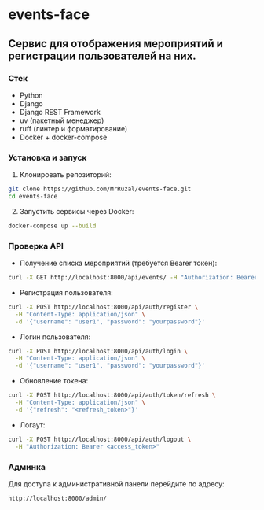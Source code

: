 # events-face

## Сервис для отображения мероприятий и регистрации пользователей на них.

### Стек

- Python
- Django
- Django REST Framework
- uv (пакетный менеджер)
- ruff (линтер и форматирование)
- Docker + docker-compose

### Установка и запуск

1. Клонировать репозиторий:

```bash
git clone https://github.com/MrRuzal/events-face.git
cd events-face
```

2. Запустить сервисы через Docker:

```bash
docker-compose up --build
```

### Проверка API

- Получение списка мероприятий (требуется Bearer токен):

```bash
curl -X GET http://localhost:8000/api/events/ -H "Authorization: Bearer <access_token>" -H "Accept: application/json"
```

- Регистрация пользователя:

```bash
curl -X POST http://localhost:8000/api/auth/register \
  -H "Content-Type: application/json" \
  -d '{"username": "user1", "password": "yourpassword"}'
```

- Логин пользователя:

```bash
curl -X POST http://localhost:8000/api/auth/login \
  -H "Content-Type: application/json" \
  -d '{"username": "user1", "password": "yourpassword"}'
```

- Обновление токена:

```bash
curl -X POST http://localhost:8000/api/auth/token/refresh \
  -H "Content-Type: application/json" \
  -d '{"refresh": "<refresh_token>"}'
```

- Логаут:

```bash
curl -X POST http://localhost:8000/api/auth/logout \
  -H "Authorization: Bearer <access_token>"
```

### Админка

Для доступа к административной панели перейдите по адресу:

```
http://localhost:8000/admin/
```
